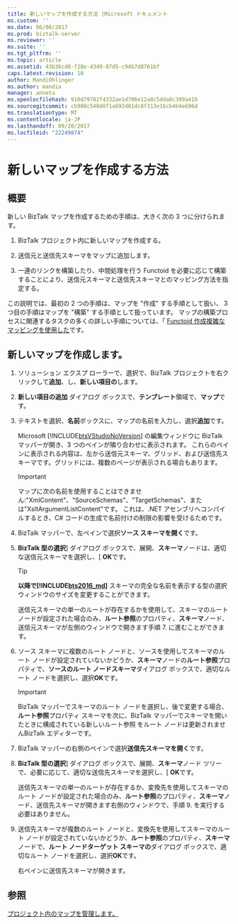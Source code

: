 ```yaml
---
title: 新しいマップを作成する方法 |Microsoft ドキュメント
ms.custom: ''
ms.date: 06/08/2017
ms.prod: biztalk-server
ms.reviewer: ''
ms.suite: ''
ms.tgt_pltfrm: ''
ms.topic: article
ms.assetid: 43b36cd8-f28e-4349-87d5-c94b7d8761bf
caps.latest.revision: 10
author: MandiOhlinger
ms.author: mandia
manager: anneta
ms.openlocfilehash: 910d79782f4332ae1d706e12a8c5dda8c399a41b
ms.sourcegitcommit: cb908c540d8f1a692d01dc8f313e16cb4b4e696d
ms.translationtype: MT
ms.contentlocale: ja-JP
ms.lasthandoff: 09/20/2017
ms.locfileid: "22249874"
---
```

# <a name="how-to-create-new-maps"></a>新しいマップを作成する方法

## <a name="overview"></a>概要
新しい BizTalk マップを作成するための手順は、大きく次の 3 つに分けられます。  
  
1.  BizTalk プロジェクト内に新しいマップを作成する。  
  
2.  送信元と送信先スキーマをマップに追加します。  
  
3.  一連のリンクを構築したり、中間処理を行う Functoid を必要に応じて構築することにより、送信元スキーマと送信先スキーマとのマッピング方法を指定する。  
  
 この説明では、最初の 2 つの手順は、マップを "作成" する手順として扱い、 3 つ目の手順はマップを "構築" する手順として扱っています。 マップの構築プロセスに関連するタスクの多くの詳しい手順については、「 [Functoid 作成複雑なマッピングを使用した](../core/using-functoids-to-create-more-complex-mappings.md)です。  
  
## <a name="create-a-new-map"></a>新しいマップを作成します。 
  
1.  ソリューション エクスプ ローラーで、選択で、BizTalk プロジェクトを右クリックして**追加**、し、**新しい項目の**します。  
  
2.  **新しい項目の追加** ダイアログ ボックスで、**テンプレート**領域で、**マップ**です。  
  
3.  テキストを選択、**名前**ボックスに、マップの名前を入力し、選択**追加**です。  
  
     Microsoft [!INCLUDE[btsVStudioNoVersion](../includes/btsvstudionoversion-md.md)] の編集ウィンドウに BizTalk マッパーが開き、3 つのペインが隣り合わせに表示されます。 これらのペインに表示される内容は、左から送信元スキーマ、グリッド、および送信先スキーマです。グリッドには、複数のページが表示される場合もあります。  
  
    > [!IMPORTANT]
    >  マップに次の名前を使用することはできません:"XmlContent"、"SourceSchemas"、"TargetSchemas"、または"XsltArgumentListContent"です。 これは、.NET アセンブリへコンパイルするとき、C# コードの生成で名前付けの制限の影響を受けるためです。  
  
4.  BizTalk マッパーで、左ペインで選択**ソース スキーマを開く**です。  
  
5.  **BizTalk 型の選択**] ダイアログ ボックスで、展開、**スキーマ**ノードは、適切な送信元スキーマを選択し、[ **OK**です。  

    > [!TIP] 
    > **以降で[!INCLUDE[bts2016_md](../includes/bts2016-md.md)]** スキーマの完全な名前を表示する型の選択 ウィンドウのサイズを変更することができます。
  
     送信元スキーマの単一のルートが存在するかを使用して、スキーマのルート ノードが設定された場合のみ、**ルート参照**のプロパティ、**スキーマ**ノード、送信元スキーマが左側のウィンドウで開きます手順 7. に進むことができます。  
  
6.  ソース スキーマに複数のルート ノードと、ソースを使用してスキーマのルート ノードが設定されていないかどうか、**スキーマ**ノードの**ルート参照**プロパティで、**ソースのルート ノードスキーマ**ダイアログ ボックスで、適切なルート ノードを選択し、選択**OK**です。  
  
    > [!IMPORTANT]
    >  BizTalk マッパーでスキーマのルート ノードを選択し、後で変更する場合、**ルート参照**プロパティ スキーマを次に、BizTalk マッパーでスキーマを開いたときに構成されている新しいルート参照 をルート ノードは更新されませんBizTalk エディターです。  
  
7.  BizTalk マッパーの右側のペインで選択**送信先スキーマを開く**です。  
  
8.  **BizTalk 型の選択**] ダイアログ ボックスで、展開、**スキーマ**ノード ツリーで、必要に応じて、適切な送信先スキーマを選択し、[ **OK**です。  
  
     送信先スキーマの単一のルートが存在するか、変換先を使用してスキーマのルート ノードが設定された場合のみ、**ルート参照**のプロパティ、**スキーマ**ノード、送信先スキーマが開きます右側のウィンドウで、手順 9. を実行する必要はありません。  
  
9. 送信先スキーマが複数のルート ノードと、変換先を使用してスキーマのルート ノードが設定されていないかどうか、**ルート参照**のプロパティ、**スキーマ**ノードで、**ルート ノードターゲット スキーマの**ダイアログ ボックスで、適切なルート ノードを選択し、選択**OK**です。  
  
     右ペインに送信先スキーマが開きます。  
  
## <a name="see-also"></a>参照  
 [プロジェクト内のマップを管理します。](../core/managing-maps-within-projects.md)